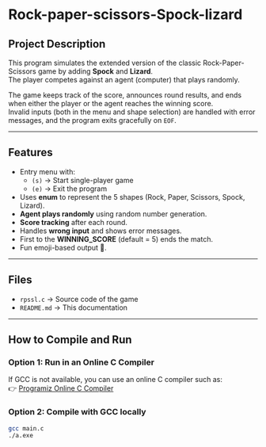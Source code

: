 # Rock-paper-scissors-Spock-lizard


## Project Description
This program simulates the extended version of the classic Rock-Paper-Scissors game by adding **Spock** and **Lizard**.  
The player competes against an agent (computer) that plays randomly.  

The game keeps track of the score, announces round results, and ends when either the player or the agent reaches the winning score.  
Invalid inputs (both in the menu and shape selection) are handled with error messages, and the program exits gracefully on `EOF`.

---

## Features
- Entry menu with:
  - `(s)` → Start single-player game  
  - `(e)` → Exit the program  
- Uses **enum** to represent the 5 shapes (Rock, Paper, Scissors, Spock, Lizard).  
- **Agent plays randomly** using random number generation.  
- **Score tracking** after each round.  
- Handles **wrong input** and shows error messages.  
- First to the **WINNING_SCORE** (default = 5) ends the match.  
- Fun emoji-based output 🎉.  

---

## Files
- `rpssl.c` → Source code of the game  
- `README.md` → This documentation  

---

## How to Compile and Run

### Option 1: Run in an Online C Compiler
If GCC is not available, you can use an online C compiler such as:  
👉 [Programiz Online C Compiler](https://www.programiz.com/c-programming/online-compiler)

### Option 2: Compile with GCC locally
```bash
gcc main.c
./a.exe 
